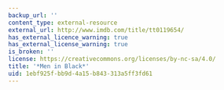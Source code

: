 ```yaml
---
backup_url: ''
content_type: external-resource
external_url: http://www.imdb.com/title/tt0119654/
has_external_licence_warning: true
has_external_license_warning: true
is_broken: ''
license: https://creativecommons.org/licenses/by-nc-sa/4.0/
title: '*Men in Black*'
uid: 1ebf925f-bb9d-4a15-b843-313a5ff3fd61
---
```

